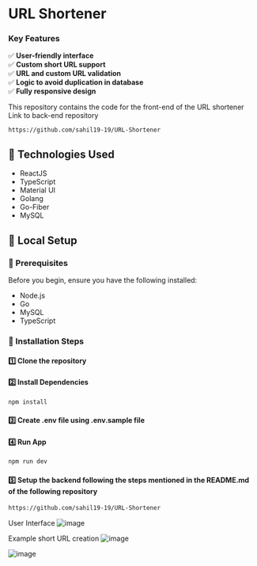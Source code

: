 #  URL Shortener 

### **Key Features**
✅ **User-friendly interface**  
✅ **Custom short URL support**  
✅ **URL and custom URL validation**  
✅ **Logic to avoid duplication in database**  
✅ **Fully responsive design**  

This repository contains the code for the front-end of the URL shortener  
Link to back-end repository
```
https://github.com/sahil19-19/URL-Shortener
```

## 📌 Technologies Used

-  ReactJS
-  TypeScript
-  Material UI
-  Golang
-  Go-Fiber
-  MySQL


## 📌 Local Setup

### 📌 Prerequisites

Before you begin, ensure you have the following installed:

-  Node.js
-  Go
-  MySQL 
-  TypeScript

### 📌 Installation Steps

#### **1️⃣ Clone the repository**

#### **2️⃣ Install Dependencies**

```bash
npm install
```

#### **3️⃣ Create .env file using .env.sample file**

#### **4️⃣ Run App**

```bash
npm run dev
```

#### **5️⃣ Setup the backend following the steps mentioned in the README.md of the following repository**

```bash
https://github.com/sahil19-19/URL-Shortener
```


User Interface
![image](https://github.com/user-attachments/assets/001fa77c-a8bb-46a1-96aa-bfdd92d82401)

Example short URL creation
![image](https://github.com/user-attachments/assets/03c6b230-7b56-47b4-b925-7036387092c4)

![image](https://github.com/user-attachments/assets/d8696aa4-9e93-43f8-9a4f-0bcf2c704951)



